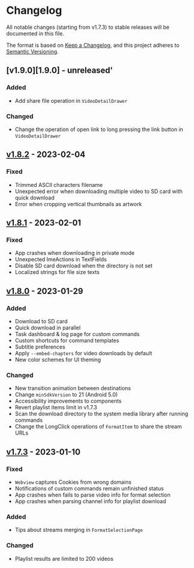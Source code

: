 # Changelog


All notable changes (starting from v1.7.3) to stable releases will be documented in this file.

The format is based on [Keep a Changelog](https://keepachangelog.com/en/1.0.0/),
and this project adheres to [Semantic Versioning](https://semver.org/spec/v2.0.0.html).

## [v1.9.0][1.9.0] - unreleased'

### Added
- Add share file operation in `VideoDetailDrawer`

### Changed
- Change the operation of open link to long pressing the link button in `VideoDetailDrawer`


## [v1.8.2][1.8.2] - 2023-02-04

### Fixed
- Trimmed ASCII characters filename
- Unexpected error when downloading multiple video to SD card with quick download
- Error when cropping vertical thumbnails as artwork


## [v1.8.1][1.8.1] - 2023-02-01

### Fixed
- App crashes when downloading in private mode
- Unexpected ImeActions in TextFields
- Disable SD card download when the directory is not set
- Localized strings for file size texts


## [v1.8.0][1.8.0] - 2023-01-29

### Added

- Download to SD card
- Quick download in parallel
- Task dashboard & log page for custom commands
- Custom shortcuts for command templates
- Subtitle preferences
- Apply `--embed-chapters` for video downloads by default
- New color schemes for UI theming

### Changed

- New transition animation between destinations
- Change `minSdkVersion` to 21 (Android 5.0)
- Accessibility improvements to components
- Revert playlist items limit in v1.7.3
- Scan the download directory to the system media library after running commands
- Change the LongClick operations of `FormatItem` to share the stream URLs



## [v1.7.3][1.7.3] - 2023-01-10

### Fixed

- `Webview` captures Cookies from wrong domains
- Notifications of custom commands remain unfinished status
- App crashes when fails to parse video info for format selection
- App crashes when parsing channel info for playlist download

### Added

- Tips about streams merging in `FormatSelectionPage`

### Changed

- Playlist results are limited to 200 videos

  



[1.7.3]: https://github.com/JunkFood02/Seal/releases/tag/v1.7.3
[1.8.0]: https://github.com/JunkFood02/Seal/releases/tag/v1.8.0
[1.8.1]: https://github.com/JunkFood02/Seal/releases/tag/v1.8.1
[1.8.2]: https://github.com/JunkFood02/Seal/releases/tag/v1.8.2